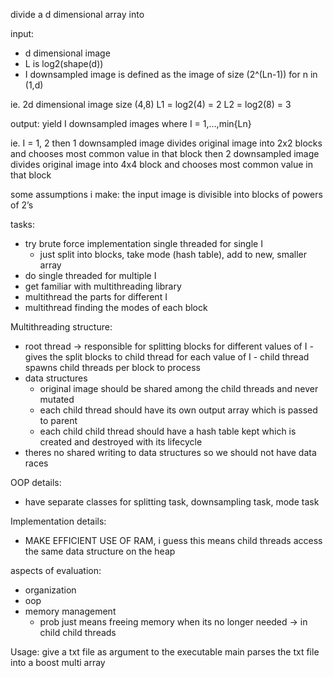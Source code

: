 divide a d dimensional array into 

input: 
- d dimensional image
- L is log2(shape(d))
- I downsampled image is defined as the image of size (2^(Ln-1)) for n in (1,d)

ie. 2d dimensional image size (4,8)
     L1 = log2(4) = 2
     L2 = log2(8) = 3

output:
yield I downsampled images where I = 1,…,min{Ln}

ie. I = 1, 2
then 1 downsampled image divides original image into 2x2 blocks and chooses most common value in that block 
then 2 downsampled image divides original image into 4x4 block and chooses most common value in that block

some assumptions i make: the input image is divisible into blocks of powers of 2’s

tasks:
- try brute force implementation single threaded for single I
    - just split into blocks, take mode (hash table), add to new, smaller array
- do single threaded for multiple I
- get familiar with multithreading library
- multithread the parts for different I
- multithread finding the modes of each block

Multithreading structure:
- root thread -> responsible for splitting blocks for different values of I
                - gives the split blocks to child thread for each value of I
                - child thread spawns child threads per block to process
- data structures
    - original image should be shared among the child threads and never mutated
    - each child thread should have its own output array which is passed to parent
    - each child child thread should have a hash table kept which is created and destroyed with its lifecycle
- theres no shared writing to data structures so we should not have data races

OOP details:
- have separate classes for splitting task, downsampling task, mode task

Implementation details:
- MAKE EFFICIENT USE OF RAM, i guess this means child threads access the same data structure on the heap

aspects of evaluation:
- organization
- oop
- memory management
    - prob just means freeing memory when its no longer needed -> in child child threads


Usage:
give a txt file as argument to the executable
main parses the txt file into a boost multi array
